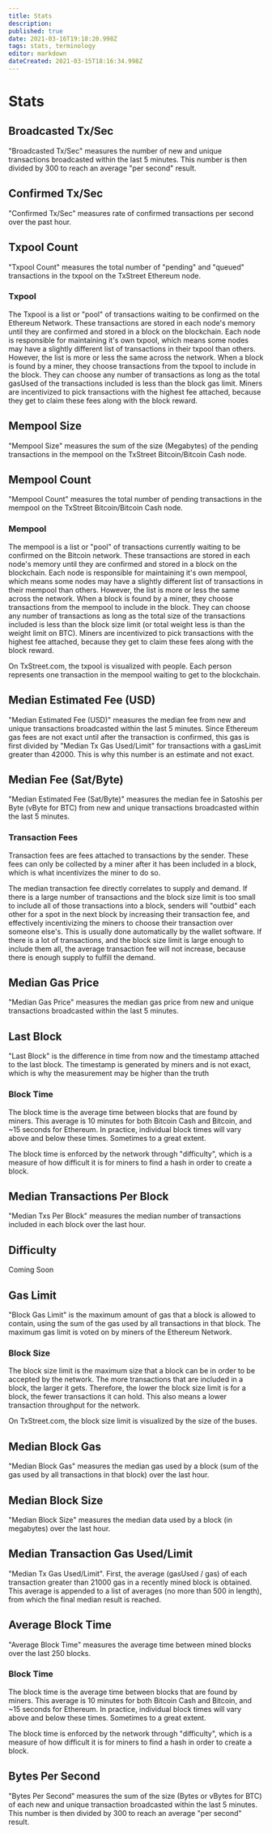 ```yaml
---
title: Stats                                          
description:                                          
published: true                                       
date: 2021-03-16T19:18:20.998Z                        
tags: stats, terminology                                
editor: markdown                                   
dateCreated: 2021-03-15T18:16:34.998Z 
---
```


# Stats

## Broadcasted Tx/Sec

"Broadcasted Tx/Sec" measures the number of new and unique transactions broadcasted within the last 5 minutes. This number is then divided by 300 to reach an average "per second" result.

## Confirmed Tx/Sec 

"Confirmed Tx/Sec" measures rate of confirmed transactions per second over the past hour.



## Txpool Count

"Txpool Count" measures the total number of "pending" and "queued" transactions in the txpool on the TxStreet Ethereum node.

### Txpool

The Txpool is a list or "pool" of transactions waiting to be confirmed on the Ethereum Network. These transactions are stored in each node's memory until they are confirmed and stored in a block on the blockchain. Each node is responsible for maintaining it's own txpool, which means some nodes may have a slightly different list of transactions in their txpool than others. However, the list is more or less the same across the network. When a block is found by a miner, they choose transactions from the txpool to include in the block. They can choose any number of transactions as long as the total gasUsed of the transactions included is less than the block gas limit. Miners are incentivized to pick transactions with the highest fee attached, because they get to claim these fees along with the block reward.

## Mempool Size

"Mempool Size" measures the sum of the size (Megabytes) of the pending transactions in the mempool on the TxStreet Bitcoin/Bitcoin Cash node.

## Mempool Count

"Mempool Count" measures the total number of pending transactions in the mempool on the TxStreet Bitcoin/Bitcoin Cash node.

### Mempool

The mempool is a list or "pool" of transactions currently waiting to be confirmed on the Bitcoin network. These transactions are stored in each node's memory until they are confirmed and stored in a block on the blockchain. Each node is responsible for maintaining it's own mempool, which means some nodes may have a slightly different list of transactions in their mempool than others. However, the list is more or less the same across the network. When a block is found by a miner, they choose transactions from the mempool to include in the block. They can choose any number of transactions as long as the total size of the transactions included is less than the block size limit (or total weight less is than the weight limit on BTC). Miners are incentivized to pick transactions with the highest fee attached, because they get to claim these fees along with the block reward.

On TxStreet.com, the txpool is visualized with people. Each person represents one transaction in the mempool waiting to get to the blockchain.

## Median Estimated Fee (USD)

"Median Estimated Fee (USD)" measures the median fee from new and unique transactions broadcasted within the last 5 minutes. Since Ethereum gas fees are not exact until after the transaction is confirmed, this gas is first divided by "Median Tx Gas Used/Limit" for transactions with a gasLimit greater than 42000. This is why this number is an estimate and not exact.

## Median Fee (Sat/Byte)

"Median Estimated Fee (Sat/Byte)" measures the median fee in Satoshis per Byte (vByte for BTC) from new and unique transactions broadcasted within the last 5 minutes.

### Transaction Fees

Transaction fees are fees attached to transactions by the sender. These fees can only be collected by a miner after it has been included in a block, which is what incentivizes the miner to do so.

The median transaction fee directly correlates to supply and demand. If there is a large number of transactions and the block size limit is too small to include all of those transactions into a block, senders will "outbid" each other for a spot in the next block by increasing their transaction fee, and effectively incentivizing the miners to choose their transaction over someone else's. This is usually done automatically by the wallet software. If there is a lot of transactions, and the block size limit is large enough to include them all, the average transaction fee will not increase, because there is enough supply to fulfill the demand.

## Median Gas Price

"Median Gas Price" measures the median gas price from new and unique transactions broadcasted within the last 5 minutes.

## Last Block

"Last Block" is the difference in time from now and the timestamp attached to the last block. The timestamp is generated by miners and is not exact, which is why the measurement may be higher than the truth

### Block Time 

The block time is the average time between blocks that are found by miners. This average is 10 minutes for both Bitcoin Cash and Bitcoin, and ~15 seconds for Ethereum. In practice, individual block times will vary above and below these times. Sometimes to a great extent.

The block time is enforced by the network through "difficulty", which is a measure of how difficult it is for miners to find a hash in order to create a block.

## Median Transactions Per Block

"Median Txs Per Block" measures the median number of transactions included in each block over the last hour.

## Difficulty

Coming Soon

## Gas Limit

"Block Gas Limit" is the maximum amount of gas that a block is allowed to contain, using the sum of the gas used by all transactions in that block. The maximum gas limit is voted on by miners of the Ethereum Network.

### Block Size 

The block size limit is the maximum size that a block can be in order to be accepted by the network. The more transactions that are included in a block, the larger it gets. Therefore, the lower the block size limit is for a block, the fewer transactions it can hold. This also means a lower transaction throughput for the network.

On TxStreet.com, the block size limit is visualized by the size of the buses.

## Median Block Gas

"Median Block Gas" measures the median gas used by a block (sum of the gas used by all transactions in that block) over the last hour.

## Median Block Size

"Median Block Size" measures the median data used by a block (in megabytes) over the last hour.

## Median Transaction Gas Used/Limit

"Median Tx Gas Used/Limit". First, the average (gasUsed / gas) of each transaction greater than 21000 gas in a recently mined block is obtained. This average is appended to a list of averages (no more than 500 in length), from which the final median result is reached.

## Average Block Time

"Average Block Time" measures the average time between mined blocks over the last 250 blocks.

### Block Time

The block time is the average time between blocks that are found by miners. This average is 10 minutes for both Bitcoin Cash and Bitcoin, and ~15 seconds for Ethereum. In practice, individual block times will vary above and below these times. Sometimes to a great extent.

The block time is enforced by the network through "difficulty", which is a measure of how difficult it is for miners to find a hash in order to create a block.

## Bytes Per Second

"Bytes Per Second" measures the sum of the size (Bytes or vBytes for BTC) of each new and unique transaction broadcasted within the last 5 minutes. This number is then divided by 300 to reach an average "per second" result.



